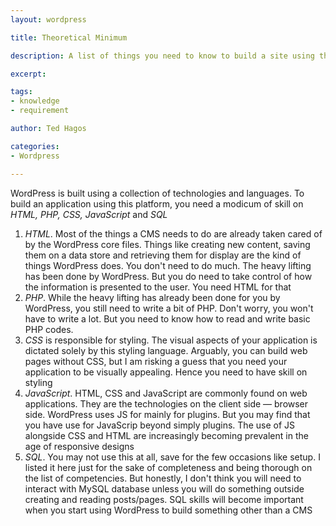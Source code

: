 ```yaml
---
layout: wordpress

title: Theoretical Minimum

description: A list of things you need to know to build a site using the WordPress platform

excerpt: 

tags:
- knowledge
- requirement

author: Ted Hagos

categories:
- Wordpress

---
```


WordPress is built using a collection of technologies and languages. To build an application using this platform, you need a modicum of skill on *HTML, PHP, CSS, JavaScript* and *SQL*

1. *HTML*. Most of the things a CMS needs to do are already taken cared of by the WordPress core files. Things like creating new content, saving them on a data store and retrieving them for display are the kind of things WordPress does. You don't need to do much. The heavy lifting has been done by WordPress. But you do need to take control of how the information is presented to the user. You need HTML for that
2. *PHP*. While the heavy lifting has already been done for you by WordPress, you still need to write a bit of PHP. Don't worry, you won't have to write a lot. But you need to know how to read and write basic PHP codes. 
3. *CSS* is responsible for styling. The visual aspects of your application is dictated solely by this styling language. Arguably, you can build web pages without CSS, but I am risking a guess that you need your application to be visually appealing. Hence you need to have skill on styling
4. *JavaScript*. HTML, CSS and JavaScript are commonly found on web applications. They are the technologies on the client side &mdash; browser side. WordPress uses JS for mainly for plugins. But you may find that you have use for JavaScrip beyond simply plugins. The use of JS alongside CSS and HTML are increasingly becoming prevalent in the age of responsive designs
5. *SQL*. You may not use this at all, save for the few occasions like setup. I listed it here just for the sake of completeness and being thorough on the list of competencies. But honestly, I don't think you will need to interact with MySQL database unless you will do something outside creating and reading posts/pages. SQL skills will become important when you start using WordPress to build something other than a CMS









